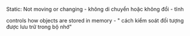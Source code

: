Static: Not moving or changing - không di chuyển hoặc không đổi - tĩnh

controls how objects are stored in memory - " cách kiểm soát đối tượng được lưu trữ trong bộ nhớ"
